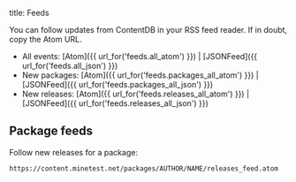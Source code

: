 title: Feeds

You can follow updates from ContentDB in your RSS feed reader. If in doubt, copy the Atom URL.

* All events: [Atom]({{ url_for('feeds.all_atom') }}) | [JSONFeed]({{ url_for('feeds.all_json') }})
* New packages: [Atom]({{ url_for('feeds.packages_all_atom') }}) | [JSONFeed]({{ url_for('feeds.packages_all_json') }})
* New releases: [Atom]({{ url_for('feeds.releases_all_atom') }}) | [JSONFeed]({{ url_for('feeds.releases_all_json') }})

## Package feeds

Follow new releases for a package:

```
https://content.minetest.net/packages/AUTHOR/NAME/releases_feed.atom
```
